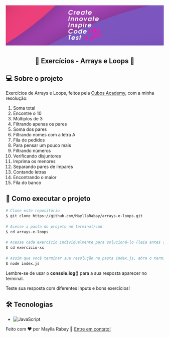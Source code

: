<h1 align="center">
  <img src="./images/banner.png" />
</h1>

<h2 align="center"> 
	🚀 Exercícios - Arrays e Loops 🚀
</h2>

## 💻 Sobre o projeto
  Exercícios de Arrays e Loops, feitos pela <a href="https://www.cubos.academy/" target="_blank">Cubos Academy</a>, com a minha resolução:

1. Soma total
2. Encontre o 10
3. Múltiplos de 3
4. Filtrando apenas os pares
5. Soma dos pares
6. Filtrando nomes com a letra A
7. Fila de pedidos
8. Para pensar um pouco mais
9. Filtrando números
10. Verificando disjuntores
11. Imprima os menores
12. Separando pares de ímpares
13. Contando letras
14. Encontrando o maior
15. Fila do banco

## 🚀 Como executar o projeto

```bash
# Clone este repositório
$ git clone https://github.com/MayllaRabay/arrays-e-loops.git

# Acesse a pasta do projeto no terminal/cmd
$ cd arrays-e-loops

# Acesse cada exercício individualmente para solucioná-lo (leia antes seu respectivo arquivo README)
$ cd exercicio-xx

# Assim que você terminar sua resolução na pasta index.js, abra o terminal e execute o comando:
$ node index.js
```
  Lembre-se de usar o **console.log()** para a sua resposta aparecer no terminal.

  Teste sua resposta com diferentes inputs e bons exercícios!
## 🛠 Tecnologias
  - ![JavaScript](https://img.shields.io/badge/-JavaScript-orange)

Feito com ❤️ por Maylla Rabay 👋 [Entre em contato!](https://www.linkedin.com/in/mayllarabay/)